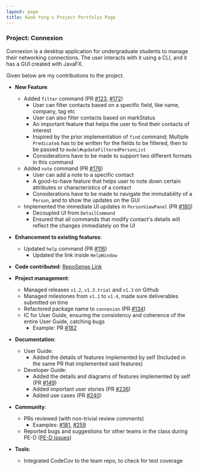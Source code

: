 ```yaml
---
layout: page
title: Kwok Yong's Project Portfolio Page
---
```


### Project: Connexion

Connexion is a desktop application for undergraduate students to manage their networking connections.
The user interacts with it using a CLI, and it has a GUI created with JavaFX.

Given below are my contributions to the project.

* **New Feature**: 
  * Added `filter` command (PR [\#123](https://github.com/AY2324S1-CS2103-F13-1/tp/pull/123), [\#172](https://github.com/AY2324S1-CS2103-F13-1/tp/pull/172))
    * User can filter contacts based on a specific field, like name, company, tag etc
    * User can also filter contacts based on markStatus
    * An important feature that helps the user to find their contacts of interest
    * Inspired by the prior implementation of `find` command; Multiple `Predicate`s has to be written for the fields to be filtered, then to be passed to `model#updateFilteredPersonList`
    * Considerations have to be made to support two different formats in this command
  * Added `note` command (PR [\#176](https://github.com/AY2324S1-CS2103-F13-1/tp/pull/176))
    * User can add a note to a specific contact
    * A good-to-have feature that helps user to note down certain attributes or characteristics of a contact
    * Considerations have to be made to navigate the immutability of a `Person`, and to show the updates on the GUI
  * Implemented the immediate UI updates in `PersonViewPanel` (PR [\#180](https://github.com/AY2324S1-CS2103-F13-1/tp/pull/180))
    * Decoupled UI from `DetailCommand`
    * Ensured that all commands that modify contact's details will reflect the changes immediately on the UI

* **Enhancement to existing features**:
  * Updated `help` command (PR [\#116](https://github.com/AY2324S1-CS2103-F13-1/tp/pull/116))
    * Updated the link inside `HelpWindow`

* **Code contributed**: [RepoSense Link](https://nus-cs2103-ay2324s1.github.io/tp-dashboard/?search=imkwokyong&breakdown=true)

* **Project management**:
  * Managed releases `v1.2`, `v1.3.trial` and `v1.3` on Github
  * Managed milestones from `v1.1` to `v1.4`, made sure deliverables submitted on time
  * Refactored package name to `connexion` (PR [\#134](https://github.com/AY2324S1-CS2103-F13-1/tp/pull/134))
  * IC for User Guide, ensuring the consistency and coherence of the entire User Guide, catching bugs
    * Example: PR [\#182](https://github.com/AY2324S1-CS2103-F13-1/tp/pull/182) 

* **Documentation**:
  * User Guide:
    * Added the details of features implemented by self (Included in the same PR that implemented said features)
  * Developer Guide:
    * Added the details and diagrams of features implemented by self (PR [\#149](https://github.com/AY2324S1-CS2103-F13-1/tp/pull/149))
    * Added important user stories (PR [\#236](https://github.com/AY2324S1-CS2103-F13-1/tp/pull/236))
    * Added use cases (PR [\#240](https://github.com/AY2324S1-CS2103-F13-1/tp/pull/240))

* **Community**:
  * PRs reviewed (with non-trivial review comments)
    * Examples: [\#181](https://github.com/AY2324S1-CS2103-F13-1/tp/pull/181), [\#259](https://github.com/AY2324S1-CS2103-F13-1/tp/pull/259)
  * Reported bugs and suggestions for other teams in the class during PE-D ([PE-D issues](https://github.com/imkwokyong/ped/issues))

* **Tools**:
  * Integrated CodeCov to the team repo, to check for test coverage